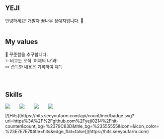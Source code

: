 ## YEJI
안녕하세요! 개발자 꿈나무 정예지입니다. 🌱
<br />
<br />
## My values
🧸 꾸준함을 추구합니다.<br />
✨ 비교는 오직 '어제의 나'와!<br />
✏️ 습득한 내용은 기록하여 체득<br />
<br />
<br />
## Skills
<div style="display:flex;gap:30px;flex-wrap:wrap;">
<img src="https://img.shields.io/badge/Python-3776AB?style=for-the-badge&logo=Python&logoColor=white">
<img src="https://img.shields.io/badge/Android-3DDC84?style=for-the-badge&logo=android&logoColor=white">
<img src="https://img.shields.io/badge/Java-007396?style=for-the-badge&logo=Java&logoColor=white">
<img src="https://img.shields.io/badge/Kotlin-7F52FF?style=for-the-badge&logo=Kotlin&logoColor=white">
</div>
<p></p>
[![Hits](https://hits.seeyoufarm.com/api/count/incr/badge.svg?url=https%3A%2F%2Fgithub.com%2Fyeji0214%2Fhit-counter&count_bg=%2379C83D&title_bg=%23555555&icon=&icon_color=%23E7E7E7&title=hits&edge_flat=false)](https://hits.seeyoufarm.com)